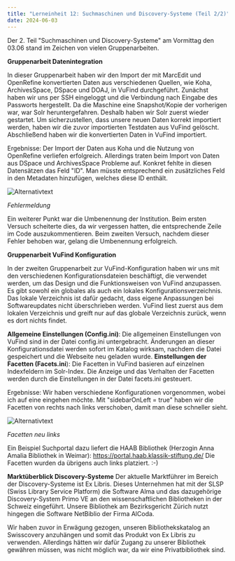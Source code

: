 ```yaml
---
title: "Lerneinheit 12: Suchmaschinen und Discovery-Systeme (Teil 2/2)"
date: 2024-06-03 
---
```

Der 2. Teil "Suchmaschinen und Discovery-Systeme" am Vormittag den 03.06 stand im Zeichen von vielen Gruppenarbeiten.

 
**Gruppenarbeit Datenintegration**

In dieser Gruppenarbeit haben wir den Import der mit MarcEdit und OpenRefine konvertierten Daten aus verschiedenen Quellen, wie Koha, ArchivesSpace, DSpace und DOAJ, in VuFind durchgeführt. Zunächst haben wir uns per SSH eingeloggt und die Verbindung nach Eingabe des Passworts hergestellt. Da die Maschine eine Snapshot/Kopie der vorherigen war, war Solr heruntergefahren. Deshalb haben wir Solr zuerst wieder gestartet. Um sicherzustellen, dass unsere neuen Daten korrekt importiert werden, haben wir die zuvor importierten Testdaten aus VuFind gelöscht. Abschließend haben wir die konvertierten Daten in VuFind importiert.
 
Ergebnisse: 
Der Import der Daten aus Koha und die Nutzung von OpenRefine verliefen erfolgreich. Allerdings traten beim Import von Daten aus DSpace und ArchivesSpace Probleme auf. Konkret fehlte in diesen Datensätzen das Feld "ID". Man müsste entsprechend ein zusätzliches Feld in den Metadaten hinzufügen, welches diese ID enthält.

![Alternativtext](https://jonasbracchi.github.io/bain-lerntagebuch/images/fehlermeldung.png)

*Fehlermeldung*

Ein weiterer Punkt  war die Umbenennung der Institution. Beim ersten Versuch scheiterte dies, da wir vergessen hatten, die entsprechende Zeile im Code auszukommentieren. Beim zweiten Versuch, nachdem dieser Fehler behoben war, gelang die Umbenennung erfolgreich.

**Gruppenarbeit VuFind Konfiguration**

In der zweiten Gruppenarbeit zur VuFind-Konfiguration haben wir uns mit den verschiedenen Konfigurationsdateien beschäftigt, die verwendet werden, um das Design und die Funktionsweisen von VuFind anzupassen. Es gibt sowohl ein globales als auch ein lokales Konfigurationsverzeichnis. Das lokale Verzeichnis ist dafür gedacht, dass eigene Anpassungen bei Softwareupdates nicht überschrieben werden. VuFind liest zuerst aus dem lokalen Verzeichnis und greift nur auf das globale Verzeichnis zurück, wenn es dort nichts findet.
 
**Allgemeine Einstellungen (Config.ini)**: Die allgemeinen Einstellungen von VuFind sind in der Datei config.ini untergebracht. Änderungen an dieser Konfigurationsdatei werden sofort im Katalog wirksam, nachdem die Datei gespeichert und die Webseite neu geladen wurde.
**Einstellungen der Facetten (Facets.ini**): Die Facetten in VuFind basieren auf einzelnen Indexfeldern im Solr-Index. Die Anzeige und das Verhalten der Facetten werden durch die Einstellungen in der Datei facets.ini gesteuert.
 
Ergebnisse:
Wir haben verschiedene Konfigurationen vorgenommen, wobei ich auf eine eingehen möchte. Mit "sidebarOnLeft = true" haben wir die Facetten von rechts nach links verschoben, damit man diese schneller sieht.

![Alternativtext](https://jonasbracchi.github.io/bain-lerntagebuch/images/facetten.png)

*Facetten neu links*

Ein Beispiel Suchportal dazu liefert die HAAB Bibliothek (Herzogin Anna Amalia Bibliothek in Weimar): https://portal.haab.klassik-stiftung.de/ 
Die Facetten wurden da übrigens auch links platziert. :-)
 
**Marktüberblick Discovery-Systeme**
Der aktuelle Marktführer im Bereich der Discovery-Systeme ist Ex Libris. Dieses Unternehmen hat mit der SLSP (Swiss Library Service Platform) die Software Alma und das dazugehörige Discovery-System Primo VE an den wissenschaftlichen Bibliotheken in der Schweiz eingeführt. Unsere Bibliothek am Bezirksgericht Zürich nutzt hingegen die Software NetBiblio der Firma AlCoda.
 
Wir haben zuvor in Erwägung gezogen, unseren Bibliothekskatalog an Swisscovery anzuhängen und somit das Produkt von Ex Libris zu verwenden. Allerdings hätten wir dafür Zugang zu unserer Bibliothek gewähren müssen, was nicht möglich war, da wir eine Privatbibliothek sind.
 



 
